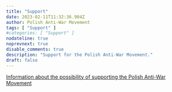 ```yaml
---
title: "Support"
date: 2023-02-11T11:32:36.904Z
author: Polish Anti-War Movement
tags: [ "Support" ]
#categories: [ "Support" ]
nodateline: true
noprevnext: true
disable_comments: true
description: "Support for the Polish Anti-War Movement."
draft: false
---
```

[Information about the possibility of supporting the Polish Anti-War Movement](https://polskiruchantywojenny.com/pokoj-i-wolnosc/wsparcie/ "Polish Anti-War Movement Support Site.")

